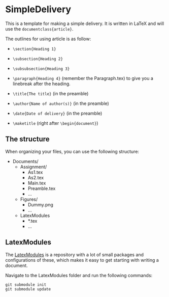 # SimpleDelivery

This is a template for making a simple delivery.
It is written in LaTeX and will use the ```documentclass{article}```.

The outlines for using article is as follow:
* ```\section{Heading 1}```
* ```\subsection{Heading 2}```
* ```\subsubsection{Heading 3}```
* ```\paragraph{Heading 4}``` (remember the Paragraph.tex) to give you a linebreak after the heading.


* ```\title{The title}``` (in the preamble)
* ```\author{Name of author(s)}``` (in the preamble)
* ```\date{Date of delivery}``` (in the preamble)
* ```\maketitle``` (right after ```\begin{document}```)


## The structure

When organizing your files, you can use the following structure:
+ Documents/
  + Assignment/
    - As1.tex
    - As2.tex
    - Main.tex
    - Preamble.tex
    - ...
  + Figures/
    - Dummy.png
    - ...
  + LatexModules
    - *.tex
    - ...

## LatexModules
The [LatexModules](https://github.com/Limro/LatexModules) is a repository with a lot of small packages and configurations of these, which makes it easy to get starting with writing a document.

Navigate to the LatexModules folder and run the following commands:

```git
git submodule init
git submodule update
```
